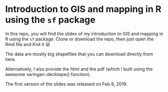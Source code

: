# Introduction to GIS and mapping in R using the `sf` package

In this repo, you will find the slides of my introduction to GIS and mapping in R using the `sf` package. Clone or download the repo, then just open the Rmd file and Knit it :smiley:

The data are mostly big shapefiles that you can download directly from here.

Alternatively, I also provide the html and the pdf (which I built using the awesome xaringan::decktape() function).

The first version of the slides was released on Feb 8, 2019.
